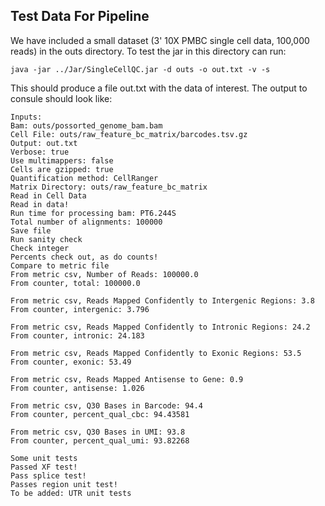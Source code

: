 ## Test Data For Pipeline

We have included a small dataset (3' 10X PMBC single cell data, 100,000 reads) in the outs directory. To test the jar in this directory can run: 

```
java -jar ../Jar/SingleCellQC.jar -d outs -o out.txt -v -s
```

This should produce a file out.txt with the data of interest. The output to consule should look like:

```
Inputs:
Bam: outs/possorted_genome_bam.bam
Cell File: outs/raw_feature_bc_matrix/barcodes.tsv.gz
Output: out.txt
Verbose: true
Use multimappers: false
Cells are gzipped: true
Quantification method: CellRanger
Matrix Directory: outs/raw_feature_bc_matrix
Read in Cell Data
Read in data!
Run time for processing bam: PT6.244S
Total number of alignments: 100000
Save file
Run sanity check
Check integer
Percents check out, as do counts!
Compare to metric file
From metric csv, Number of Reads: 100000.0
From counter, total: 100000.0
 
From metric csv, Reads Mapped Confidently to Intergenic Regions: 3.8
From counter, intergenic: 3.796
 
From metric csv, Reads Mapped Confidently to Intronic Regions: 24.2
From counter, intronic: 24.183
 
From metric csv, Reads Mapped Confidently to Exonic Regions: 53.5
From counter, exonic: 53.49
 
From metric csv, Reads Mapped Antisense to Gene: 0.9
From counter, antisense: 1.026
 
From metric csv, Q30 Bases in Barcode: 94.4
From counter, percent_qual_cbc: 94.43581
 
From metric csv, Q30 Bases in UMI: 93.8
From counter, percent_qual_umi: 93.82268
 
Some unit tests
Passed XF test!
Pass splice test!
Passes region unit test!
To be added: UTR unit tests
```
